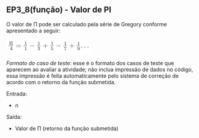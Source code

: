 ## EP3_8(função) - Valor de PI

O valor de Π pode ser calculado pela série de Gregory conforme apresentado a seguir:

<img src="../../assets/EP3_8.png" />

_Formato do caso de teste_: esse é o formato dos casos de teste que aparecem ao avaliar a atividade; não inclua impressão de dados no código, essa impressão é feita automaticamente pelo sistema de correção de acordo com o retorno da função submetida.

Entrada:
- n

Saída:
- Valor de Π (retorno da função submetida)

